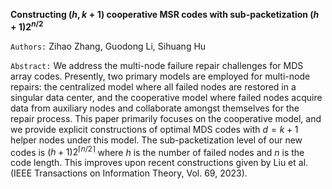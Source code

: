 **Constructing $(h,k+1)$ cooperative MSR codes with sub-packetization $(h+1)2^{n/2}$**

`Authors:` Zihao Zhang, Guodong Li, Sihuang Hu

`Abstract:` We address the multi-node failure repair challenges for MDS array codes. Presently, two primary models are employed for multi-node repairs: the centralized model where all failed nodes are restored in a singular data center, and the cooperative model where failed nodes acquire data from auxiliary nodes and collaborate amongst themselves for the repair process. This paper primarily focuses on the cooperative model, and we provide explicit constructions of optimal MDS codes with $d=k+1$ helper nodes under this model. The sub-packetization level of our new codes is $(h+1)2^{\lceil n/2 \rceil}$ where $h$ is the number of failed nodes and $n$ is the code length. This improves upon recent constructions given by Liu et al. (IEEE Transactions on Information Theory, Vol. 69, 2023).

